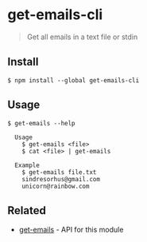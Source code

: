 # get-emails-cli

> Get all emails in a text file or stdin

## Install

```
$ npm install --global get-emails-cli
```

## Usage

```
$ get-emails --help

  Usage
    $ get-emails <file>
    $ cat <file> | get-emails

  Example
    $ get-emails file.txt
    sindresorhus@gmail.com
    unicorn@rainbow.com
```

## Related

- [get-emails](https://github.com/sindresorhus/get-emails) - API for this module
